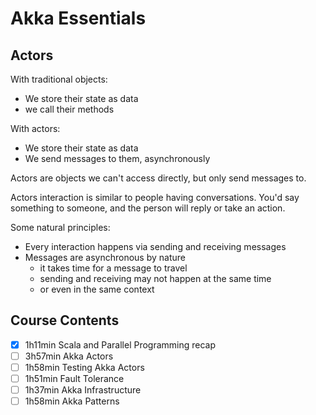 # Akka Essentials

## Actors
With traditional objects:
- We store their state as data
- we call their methods

With actors:
- We store their state as data
- We send messages to them, asynchronously 

Actors are objects we can't access directly, but only send messages to.

Actors interaction is similar to people having conversations. 
You'd say something to someone, and the person will reply or take an action.

Some natural principles:
- Every interaction happens via sending and receiving messages
- Messages are asynchronous by nature
  - it takes time for a message to travel
  - sending and receiving may not happen at the same time
  - or even in the same context
  
## Course Contents
- [x] 1h11min Scala and Parallel Programming recap
- [ ] 3h57min Akka Actors 
- [ ] 1h58min Testing Akka Actors 
- [ ] 1h51min Fault Tolerance
- [ ] 1h37min Akka Infrastructure
- [ ] 1h58min Akka Patterns